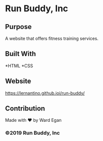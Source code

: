 # Run Buddy, Inc

## Purpose
A website that offers fitness training services.

## Built With
*HTML
*CSS

## Website
https://lernantino.github.ioi/run-buddy/

## Contribution
Made with ❤️ by Ward Egan

### ©️2019 Run Buddy, Inc
